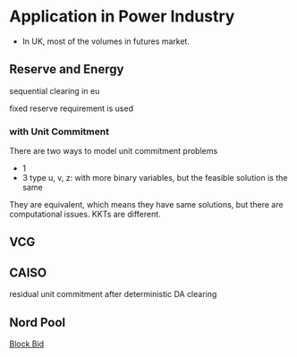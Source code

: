 
# Application in Power Industry

- In UK, most of the volumes in futures market.

## Reserve and Energy

sequential clearing in eu

fixed reserve requirement is used

### with Unit Commitment

There are two ways to model unit commitment problems

- 1
- 3 type u, v, z: with more binary variables, but the feasible solution is the same

They are equivalent, which means they have same solutions, but there are computational issues. KKTs are different.

## VCG



## CAISO

residual unit commitment after deterministic DA clearing

## Nord Pool

[Block Bid](https://www.nordpoolgroup.com/trading/Day-ahead-trading/Order-types/Block-bid/)
